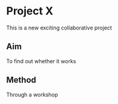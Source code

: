 # Project X

This is a new exciting collaborative project

## Aim

To find out whether it works

## Method

Through a workshop






